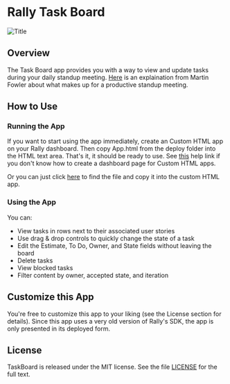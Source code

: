Rally Task Board
======================

![Title](https://raw.github.com/RallyApps/TaskBoard/master/screenshots/title-screenshot.png)

## Overview

The Task Board app provides you with a way to view and update tasks during your daily standup meeting. [Here](http://martinfowler.com/articles/itsNotJustStandingUp.html) is an explaination from Martin Fowler about what makes up for a productive standup meeting.

## How to Use

### Running the App

If you want to start using the app immediately, create an Custom HTML app on your Rally dashboard. Then copy App.html from the deploy folder into the HTML text area. That's it, it should be ready to use. See [this](http://www.rallydev.com/help/use_apps#create) help link if you don't know how to create a dashboard page for Custom HTML apps.

Or you can just click [here](https://raw.github.com/RallyApps/TaskBoard/master/deploy/App.html) to find the file and copy it into the custom HTML app.

### Using the App

You can:

* View tasks in rows next to their associated user stories
* Use drag & drop controls to quickly change the state of a task
* Edit the Estimate, To Do, Owner, and State fields without leaving the board
* Delete tasks
* View blocked tasks
* Filter content by owner, accepted state, and iteration

## Customize this App

You're free to customize this app to your liking (see the License section for details). Since this app uses a very old version of Rally's SDK, the app is only presented in its deployed form.

## License

TaskBoard is released under the MIT license.  See the file [LICENSE](https://raw.github.com/RallyApps/TaskBoard/master/LICENSE) for the full text.
